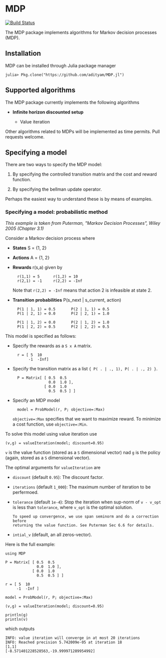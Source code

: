 # MDP

[![Build Status](https://travis-ci.org/adityam/MDP.jl.svg?branch=master)](https://travis-ci.org/adityam/MDP.jl)

The MDP package implements algorithms for Markov decision processes (MDP).

## Installation

MDP can be installed through Julia package manager 

    julia> Pkg.clone("https://github.com/adityam/MDP.jl")

## Supported algorithms

The MDP package currently implements the following algorithms

* **Infinite horizon discounted setup**

    - Value iteration 

Other algorithms related to MDPs will be implemented as time permits. Pull
requests welcome.

## Specifying a model

There are two ways to specify the MDP model:

1. By specifying the controlled transition matrix and the cost and reward
   function. 

2. By specifying the bellman update operator.

Perhaps the easiest way to understand these is by means of examples. 

### Specifying a model: probabilistic method

_This example is taken from Puterman, "Markov Decision Processes", Wiley 2005
(Chapter 3.1)_

Consider a Markov decision process where

- **States**  S = {1, 2}
- **Actions** A = {1, 2}
- **Rewards** r(s,a) given by 

        r(1,1) = 5      r(1,2) = 10
        r(2,1) = -1     r(2,2) = -Inf

    Note that `r(2,2) = -Inf` means that action 2 is infeasible at state 2.

- **Transition probabilities** P(s_next | s_current, action)

        P(1 | 1, 1) = 0.5       P(2 | 1, 1) = 0.5
        P(1 | 2, 1) = 0.0       P(2 | 2, 1) = 1.0

        P(1 | 1, 2) = 0.0       P(2 | 1, 2) = 1.0
        P(1 | 2, 2) = 0.5       P(2 | 2, 2) = 0.5

This model is specified as follows:

- Specify the rewards as a `S x A` matrix.

        r = [ 5  10
             -1  -Inf]

- Specify the transition matrix as a list `{ P( . | ., 1), P( . | ., 2) }`.

        P = Matrix[ [ 0.5  0.5 
                      0.0  1.0 ],
                    [ 0.0  1.0
                      0.5  0.5 ] ]


- Specify an MDP model

        model = ProbModel(r, P; objective=:Max)

    `objective=:Max` specifies that we want to maximize reward. To minimize a
    cost function, use `objective=:Min`.

To solve this model using value iteration use

    (v,g) = valueIteration(model; discount=0.95)

`v` is the value function (stored as a `S` dimensional vector) nad `g` is the
policy (again, stored as a `S` dimensional vector). 

The optimal arguments for `valueIteration` are

* `discount` (default `0.95`): The discount factor.

* `iterations` (default `1_000`): The maximum number of iteration to be
  perfermoed.

* `tolerance` (default `1e-4`): Stop the iteration when sup-norm of `v - v_opt`
  is less than `tolerance`, where `v_opt` is the optimal solution.

      To speed up convergence, we use span seminorm and do a correction before
      returning the value function. See Puterman Sec 6.6 for details. 
    
* `intial_v` (default, an all zeros-vector). 

Here is the full example:

    using MDP

    P = Matrix[ [ 0.5  0.5 
                  0.0  1.0 ],
                [ 0.0  1.0
                  0.5  0.5 ] ]

    r = [ 5  10
         -1  -Inf ]

    model = ProbModel(r, P; objective=:Max)

    (v,g) = valueIteration(model; discount=0.95)

    println(g)
    println(v)


which outputs


    INFO: value iteration will converge in at most 20 iterations
    INFO: Reached precision 5.742009e-05 at iteration 18
    [1,1]
    [-8.571401228528563,-19.999971289954992]
